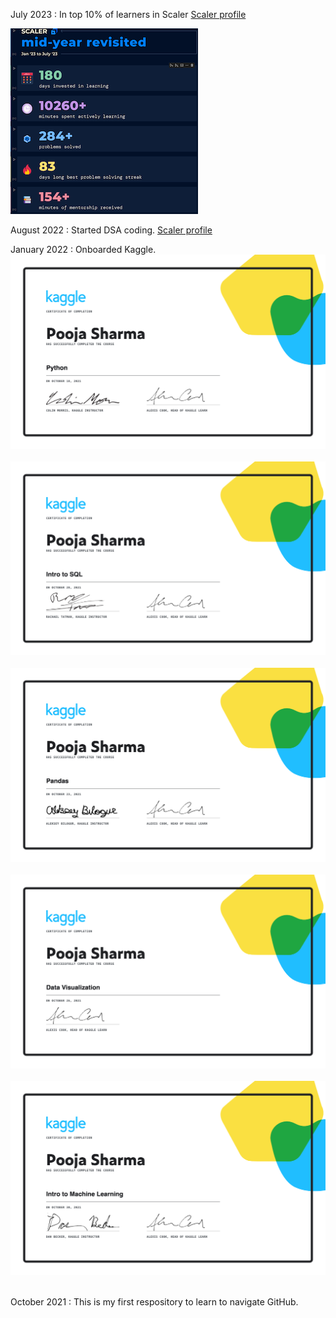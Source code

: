 July 2023 : In top 10% of learners in Scaler [Scaler profile](https://www.scaler.com/academy/profile)&nbsp;      

![Alt text](KaggleCertis/scaler.png?raw=true)&nbsp; 


August 2022 : Started DSA coding. [Scaler profile](https://www.scaler.com/academy/profile)


January 2022 : Onboarded Kaggle.
![Alt text](KaggleCertis/Python.png?raw=true)&nbsp; 
![Alt text](KaggleCertis/SQL.png?raw=true)&nbsp;
![Alt text](KaggleCertis/Pandas.png?raw=true)&nbsp;
![Alt text](KaggleCertis/DV.png?raw=true)&nbsp;
![Alt text](KaggleCertis/ML.png?raw=true)&nbsp;

October 2021 : This is my first respository to learn to navigate GitHub.





